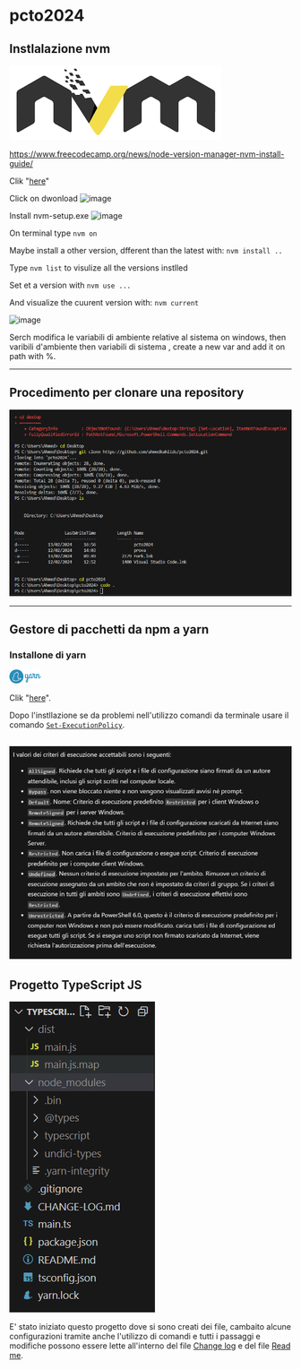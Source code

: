 # pcto2024
## Instlalazione nvm
![image](images/image5.png)

https://www.freecodecamp.org/news/node-version-manager-nvm-install-guide/

Clik "[here](https://github.com/coreybutler/nvm-windows#readme)"

Click on dwonload
![image](https://github.com/ahmedkahlids/pcto2024/assets/159768993/cacb9006-3242-4e66-9a1e-ed8e310e34b4)

Install nvm-setup.exe ![image](https://github.com/ahmedkahlids/pcto2024/assets/159768993/72729bb4-658c-48d3-8f6a-4f29e095fd3b)

On terminal type `nvm on`

Maybe install a other version, dfferent than the latest with: `nvm install ..`

Type `nvm list` to visulize all the versions instlled 

Set et a version with `nvm use ...`

And visualize the cuurent version with: `nvm current`

![image](https://github.com/ahmedkahlids/pcto2024/assets/159768993/bfe5a947-1f87-46f5-8f91-c05bdfd165b0)

Serch modifica le variabili di ambiente relative al sistema on windows, then varibili d'ambiente then variabili di sistema , create a new var and add it on path with %.

---


## Procedimento per clonare una repository 

![image](images/image1.png)

---

## Gestore di pacchetti da npm a yarn
### Installone di yarn

![image](images/image3.png)


Clik "[here](https://classic.yarnpkg.com/lang/en/docs/install/#windows-stable)".

Dopo l'instllazione se da problemi nell'utilizzo comandi da terminale usare il comando [`Set-ExecutionPolicy`](https://learn.microsoft.com/it-it/powershell/module/microsoft.powershell.security/set-executionpolicy?view=powershell-7.4y).

![image](images/image2.PNG)
---
## Progetto TypeScript JS

![image](images/image4.PNG)

E' stato iniziato questo progetto dove si sono creati dei file, cambaito alcune configurazioni tramite anche l'utilizzo di comandi e tutti i passaggi e modifiche possono essere lette all'interno del file [Change log](https://github.com/ahmedkahlids/typescriptJS/blob/master/CHANGE-LOG.md) e del file [Read me](https://github.com/ahmedkahlids/typescriptJS/blob/master/README.md).








